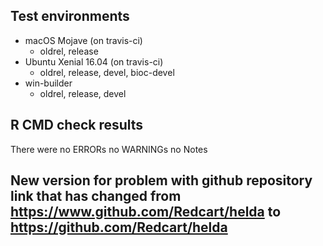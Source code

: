 ## Test environments
  * macOS Mojave (on travis-ci)
     - oldrel, release
  * Ubuntu Xenial 16.04 (on travis-ci)
     - oldrel, release, devel, bioc-devel
  * win-builder
     - oldrel, release, devel

## R CMD check results
  There were no ERRORs no WARNINGs no Notes
  
## New version for problem with github repository link that has changed from https://www.github.com/Redcart/helda to https://github.com/Redcart/helda
